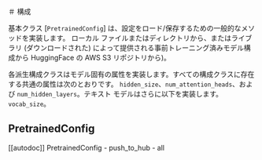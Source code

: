 <!--Copyright 2020 The HuggingFace Team. All rights reserved.

Licensed under the Apache License, Version 2.0 (the "License"); you may not use this file except in compliance with
the License. You may obtain a copy of the License at

http://www.apache.org/licenses/LICENSE-2.0

Unless required by applicable law or agreed to in writing, software distributed under the License is distributed on
an "AS IS" BASIS, WITHOUT WARRANTIES OR CONDITIONS OF ANY KIND, either express or implied. See the License for the
specific language governing permissions and limitations under the License.

⚠️ Note that this file is in Markdown but contain specific syntax for our doc-builder (similar to MDX) that may not be
rendered properly in your Markdown viewer.

-->

＃ 構成

基本クラス [`PretrainedConfig`] は、設定をロード/保存するための一般的なメソッドを実装します。
ローカル ファイルまたはディレクトリから、またはライブラリ (ダウンロードされた) によって提供される事前トレーニング済みモデル構成から
HuggingFace の AWS S3 リポジトリから)。

各派生構成クラスはモデル固有の属性を実装します。すべての構成クラスに存在する共通の属性は次のとおりです。
`hidden_​​size`、`num_attention_heads`、および `num_hidden_​​layers`。テキスト モデルはさらに以下を実装します。
`vocab_size`。

## PretrainedConfig

[[autodoc]] PretrainedConfig
    - push_to_hub
    - all
